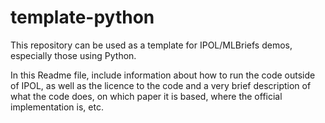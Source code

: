 # template-python

This repository can be used as a template for IPOL/MLBriefs demos, especially those using Python.

In this Readme file, include information about how to run the code outside of IPOL, as well as the licence to the code and a very brief description of what the code does, on which paper it is based, where the official implementation is, etc.
